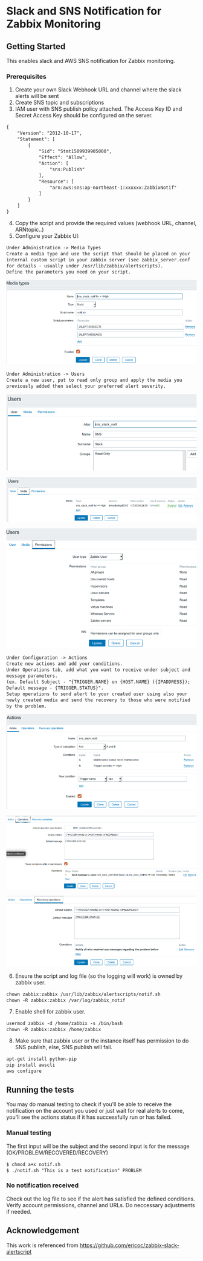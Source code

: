 # Slack and SNS Notification for Zabbix Monitoring

## Getting Started
This enables slack and AWS SNS notification for Zabbix monitoring.

### Prerequisites
1. Create your own Slack Webhook URL and channel where the slack alerts will be sent
2. Create SNS topic and subscriptions
3. IAM user with SNS publish policy attached. The Access Key ID and Secret Access Key should be configured on the server.
```
{
    "Version": "2012-10-17",
    "Statement": [
        {
            "Sid": "Stmt1509939905000",
            "Effect": "Allow",
            "Action": [
                "sns:Publish"
            ],
            "Resource": [
                "arn:aws:sns:ap-northeast-1:xxxxxx:ZabbixNotif"
            ]
        }
    ]
}
```
4. Copy the script and provide the required values (webhook URL, channel, ARNtopic..)
5. Configure your Zabbix UI:
```
Under Administration -> Media Types
Create a media type and use the script that should be placed on your internal custom script in your zabbix server (see zabbix_server.conf for details - usually under /usr/lib/zabbix/alertscripts). 
Define the parameters you need on your script.
```

![alt tag](https://github.com/jjcpagtakhan/slack_sns_zabbix/blob/master/img/1-zabbix-mediatype.png)

```
Under Administration -> Users
Create a new user, put to read only group and apply the media you previously added then select your preferred alert severity.
```

![alt tag](https://github.com/jjcpagtakhan/slack_sns_zabbix/blob/master/img/2-zabbix-user.png)

![alt tag](https://github.com/jjcpagtakhan/slack_sns_zabbix/blob/master/img/3-zabbix-media.png)

![alt tag](https://github.com/jjcpagtakhan/slack_sns_zabbix/blob/master/img/4-zabbix-permission.png)

```
Under Configuration -> Actions
Create new actions and add your conditions. 
Under Operations tab, add what you want to receive under subject and message parameters.
(ex. Default Subject - "{TRIGGER.NAME} on {HOST.NAME} ({IPADDRESS}); Default message - {TRIGGER.STATUS}".
Setup operations to send alert to your created user using also your newly created media and send the recovery to those who were notified by the problem.
```

![alt tag](https://github.com/jjcpagtakhan/slack_sns_zabbix/blob/master/img/5-zabbix-action.png)

![alt tag](https://github.com/jjcpagtakhan/slack_sns_zabbix/blob/master/img/6-zabbix-ops.png)

![alt tag](https://github.com/jjcpagtakhan/slack_sns_zabbix/blob/master/img/7-zabbix-rec.png)

6. Ensure the script and log file (so the logging will work) is owned by zabbix user. 
```
chown zabbix:zabbix /usr/lib/zabbix/alertscripts/notif.sh
chown -R zabbix:zabbix /var/log/zabbix_notif
```
7. Enable shell for zabbix user. 
```
usermod zabbix -d /home/zabbix -s /bin/bash
chown -R zabbix:zabbix /home/zabbix
```
8. Make sure that zabbix user or the instance itself has permission to do SNS publish, else, SNS publish will fail.
```
apt-get install python-pip
pip install awscli
aws configure
```

## Running the tests 
You may do manual testing to check if you'll be able to receive the notification on the account you used or just wait for real alerts to come, you'll see the actions status if it has successfully run or has failed.

### Manual testing
The first input will be the subject and the second input is for the message (OK/PROBLEM/RECOVERED/RECOVERY)
``` 
$ chmod a+x notif.sh
$ ./notif.sh "This is a test notification" PROBLEM
```

### No notification received
Check out the log file to see if the alert has satisfied the defined conditions. Verify account permissions, channel and URLs. Do neccessary adjustments if needed.

## Acknowledgement
This work is referenced from https://github.com/ericoc/zabbix-slack-alertscript
